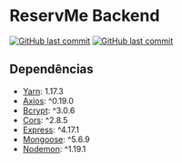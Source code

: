 # ReservMe Backend
<!--------------------- TAGS  -------------------------------->
[![GitHub last commit](https://img.shields.io/github/last-commit/felpsbs/Clubinho-Nerd.svg)](https://github.com/felpsbs/Clubinho-Nerd/commits/master)
[![GitHub last commit](https://img.shields.io/github/contributors/felpsbs/Clubinho-Nerd.svg)](https://github.com/felpsbs/Clubinho-Nerd/graphs/contributors)

## Dependências

- [Yarn](): 1.17.3
- [Axios](): ^0.19.0
- [Bcrypt](): ^3.0.6
- [Cors](): ^2.8.5
- [Express](): ^4.17.1
- [Mongoose](): ^5.6.9
- [Nodemon](): ^1.19.1
